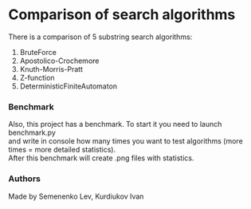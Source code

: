 # Comparison of search algorithms
There is a comparison of 5 substring search algorithms:
1. BruteForce
2. Apostolico-Crochemore
3. Knuth-Morris-Pratt
4. Z-function
5. DeterministicFiniteAutomaton
### Benchmark
Also, this project has a benchmark. To start it you need to launch benchmark.py  
and write in console how many times you want to test algorithms (more times = more detailed statistics).  
After this benchmark will create .png files with statistics.
### Authors
Made by Semenenko Lev, Kurdiukov Ivan
